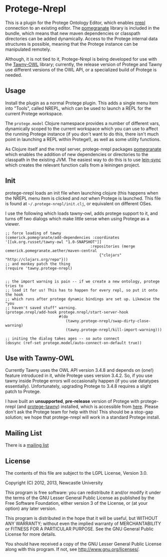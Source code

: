 Protege-Nrepl
=============

This is a plugin for the Protege Ontology Editor, which enables
[nrepl](https://github.com/clojure/tools.nrepl) connection to an existing
editor. The [pomegranate](https://github.com/cemerick/pomegranate) library is
included in the bundle, which means that new maven dependencies or classpath
directories can be added dynamically. Access to the Protege internal data
structures is possible, meaning that the Protege instance can be manipulated
remotely.

Although, it is not tied to it, Protege-Nrepl is being developed for use
with the [Tawny-OWL](https://github.com/phillord/tawny-owl) library;
currently, the release version of Protege and Tawny use different versions of
the OWL API, or a specialized build of Protege is needed.

## Usage

Install the plugin as a normal Protege plugin. This adds a single menu item
into "Tools", called NREPL, which can be used to launch a REPL for the current
Protege workspace.

The `protege.model` Clojure namespace provides a number of different vars,
dynamically scoped to the current workspace which you can use to affect the
running Protege instance (if you don't want to do this, there isn't much point
in launching a REPL within Protege!), as well as some utility functions.

As Clojure itself and the nrepl server, protege-nrepl packages
[pomegranate](https://github.com/cemerick/pomegranate) which enables the
addition of new dependencies or directories to the classpath in the existing
JVM. The easiest way to do this is to use
[lein-sync](https://github.com/phillord/lein-sync) which creates the relevant
function calls from a leiningen project.

## Init

protege-nrepl loads an init file when launching clojure (this happens when the
NREPL menu item is clicked and *not* when Protege is launched. This file is
found at `~/.protege-nrepl/init.clj`, or equivalent on different OSes.

I use the following which loads tawny-owl, adds protege support to it, and
turns off two dialogs which make little sense when using Protege as a viewer.

    ;; force loading of tawny
    (cemerick.pomegranate/add-dependencies :coordinates '[[uk.org.russet/tawny-owl "1.0-SNAPSHOT"]]
                                          :repositories (merge cemerick.pomegranate.aether/maven-central
                                              {"clojars" "http://clojars.org/repo"}))
    ;; and monkey patch the thing
    (require 'tawny.protege-nrepl)


    ;; the import warning is pain -- if we create a new ontology, protege tries to
    ;; load it for us! This has to happen for every repl, so put it onto the hook
    ;; which runs after protege dynamic bindings are set up. Likewise the "you
    ;; haven't saved stuff" warning.
    (protege.nrepl/add-hook protege.nrepl/start-server-hook
                            #(do
                               (tawny.protege-nrepl/swap-dirty-close-warning)
                               (tawny.protege-nrepl/kill-import-warning)))

    ;; initing the dialog takes ages -- so auto connect
    (dosync (ref-set protege.model/auto-connect-on-default true))


## Use with Tawny-OWL

Currently Tawny uses the OWL API version 3.4.8 and depends on (one!) feature
introduced in it, while Protege uses version 3.4.2. So, if you use tawny
inside Protege errors will occasionally happen (if you use datatypes
essentially). Unfortunately, upgrading Protege to 3.4.8 requires a slight
patch to Protege.

I have built an  **unsupported**, **pre-release** version of Protege with
protege-nrepl (and [protege-tawny](https://github.com/phillord/protege-tawny))
installed, which is accessible from
[here](http://purl.org/ontolink/protege-nrepl). Please don't ask the Protege
team for help with this! This should be a stop-gap solution; we hope that
protege-nrepl will work in a standard Protege install. 


## Mailing List

There is a [mailing list](mailto:tawny-owl@googlegroups.com)

## License

The contents of this file are subject to the LGPL License, Version 3.0.

Copyright (C) 2012, 2013, Newcastle University

This program is free software: you can redistribute it and/or modify it under
the terms of the GNU Lesser General Public License as published by the Free
Software Foundation, either version 3 of the License, or (at your option) any
later version.

This program is distributed in the hope that it will be useful, but WITHOUT
ANY WARRANTY; without even the implied warranty of MERCHANTABILITY or FITNESS
FOR A PARTICULAR PURPOSE. See the GNU General Public License for more details.

You should have received a copy of the GNU Lesser General Public License along
with this program. If not, see http://www.gnu.org/licenses/.
